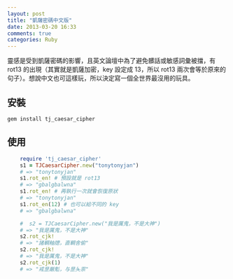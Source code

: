 ```yaml
---
layout: post
title: "凱薩密碼中文版"
date: 2013-03-20 16:33
comments: true
categories: Ruby
---
```


靈感是受到凱薩密碼的影響，且英文論壇中為了避免髒話或敏感詞彙被擋，有 rot13 的出現（其實就是凱薩加密，key 設定成 13，所以 rot13 兩次會等於原來的句子）。想說中文也可這樣玩，所以決定寫一個全世界最沒用的玩具。

## 安裝

    gem install tj_caesar_cipher

## 使用

``` ruby
    require 'tj_caesar_cipher'
    s1 = TJCaesarCipher.new("tonytonyjan")
    # => "tonytonyjan" 
    s1.rot_en! # 預設就是 rot13
    # => "gbalgbalwna" 
    s1.rot_en! # 再執行一次就會恢復原狀
    # => "tonytonyjan" 
    s1.rot_en(12) # 也可以給不同的 key
    # => "gbalgbalwna" 

    #  s2 = TJCaesarCipher.new("我是厲鬼，不是大神")
    # => "我是厲鬼，不是大神" 
    s2.rot_cjk!
    # => "諸輖粙牕，直輖舎偷" 
    s2.rot_cjk!
    # => "我是厲鬼，不是大神" 
    s2.rot_cjk(1)
    # => "戒昰厳鬽，与昰夨祟"
```
